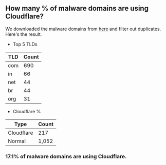 ## How many % of malware domains are using Cloudflare?


We downloaded the malware domains from [here](https://urlhaus.abuse.ch) and filter out duplicates.
Here's the result.


[//]: # (start replacement)


- Top 5 TLDs

| TLD | Count |
| --- | --- |
| com | 690 |
| in | 66 |
| net | 44 |
| br | 44 |
| org | 31 |


- Cloudflare %

| Type | Count |
| --- | --- |
| Cloudflare | 217 |
| Normal | 1,052 |


### 17.1% of malware domains are using Cloudflare.